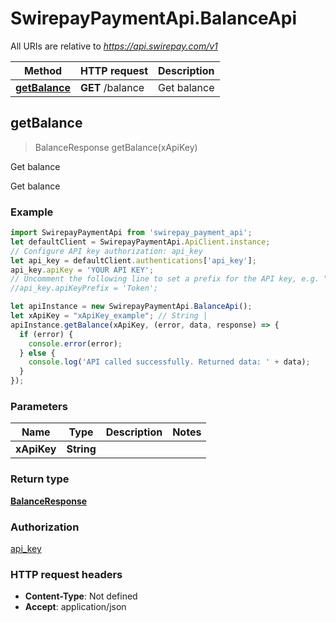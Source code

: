 # SwirepayPaymentApi.BalanceApi

All URIs are relative to *https://api.swirepay.com/v1*

Method | HTTP request | Description
------------- | ------------- | -------------
[**getBalance**](BalanceApi.md#getBalance) | **GET** /balance | Get balance



## getBalance

> BalanceResponse getBalance(xApiKey)

Get balance

Get balance

### Example

```javascript
import SwirepayPaymentApi from 'swirepay_payment_api';
let defaultClient = SwirepayPaymentApi.ApiClient.instance;
// Configure API key authorization: api_key
let api_key = defaultClient.authentications['api_key'];
api_key.apiKey = 'YOUR API KEY';
// Uncomment the following line to set a prefix for the API key, e.g. "Token" (defaults to null)
//api_key.apiKeyPrefix = 'Token';

let apiInstance = new SwirepayPaymentApi.BalanceApi();
let xApiKey = "xApiKey_example"; // String | 
apiInstance.getBalance(xApiKey, (error, data, response) => {
  if (error) {
    console.error(error);
  } else {
    console.log('API called successfully. Returned data: ' + data);
  }
});
```

### Parameters


Name | Type | Description  | Notes
------------- | ------------- | ------------- | -------------
 **xApiKey** | **String**|  | 

### Return type

[**BalanceResponse**](BalanceResponse.md)

### Authorization

[api_key](../README.md#api_key)

### HTTP request headers

- **Content-Type**: Not defined
- **Accept**: application/json

